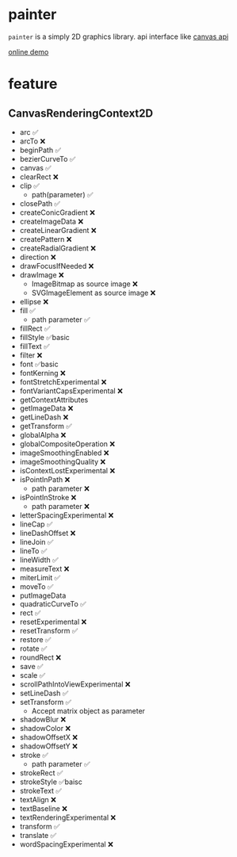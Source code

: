 # painter

`painter` is a simply 2D graphics library. api interface like [canvas api](https://developer.mozilla.org/en-US/docs/Web/API/CanvasRenderingContext2D)

[online demo](https://codesandbox.io/s/painter-wasm-demo-6hgmrr?file=/index.html)

# feature

## CanvasRenderingContext2D
- arc ✅
- arcTo ❌
- beginPath ✅
- bezierCurveTo ✅
- canvas ✅
- clearRect ❌
- clip ✅
  - path(parameter) ✅
- closePath ✅
- createConicGradient ❌ 
- createImageData ❌
- createLinearGradient ❌
- createPattern ❌
- createRadialGradient ❌
- direction ❌
- drawFocusIfNeeded ❌
- drawImage ❌
  - ImageBitmap as source image ❌
  - SVGImageElement as source image ❌
- ellipse ❌
- fill ✅
  - path parameter ✅
- fillRect ✅
- fillStyle ✅basic
- fillText ✅
- filter ❌
- font ✅basic
- fontKerning ❌
- fontStretchExperimental ❌
- fontVariantCapsExperimental ❌
- getContextAttributes
- getImageData ❌
- getLineDash ❌
- getTransform ✅
- globalAlpha ❌
- globalCompositeOperation ❌
- imageSmoothingEnabled ❌
- imageSmoothingQuality ❌
- isContextLostExperimental ❌
- isPointInPath ❌
  - path parameter ❌
- isPointInStroke ❌
  - path parameter ❌
- letterSpacingExperimental ❌
- lineCap ✅
- lineDashOffset ❌
- lineJoin ✅
- lineTo ✅
- lineWidth ✅
- measureText ❌
- miterLimit ✅
- moveTo ✅
- putImageData
- quadraticCurveTo ✅
- rect ✅
- resetExperimental ❌
- resetTransform ✅
- restore ✅
- rotate ✅
- roundRect ❌
- save ✅
- scale ✅
- scrollPathIntoViewExperimental ❌
- setLineDash ✅
- setTransform ✅
  - Accept matrix object as parameter
- shadowBlur ❌
- shadowColor ❌
- shadowOffsetX ❌
- shadowOffsetY ❌
- stroke ✅
  - path parameter ✅
- strokeRect ✅
- strokeStyle ✅baisc
- strokeText ✅
- textAlign ❌
- textBaseline ❌
- textRenderingExperimental ❌
- transform ✅
- translate ✅
- wordSpacingExperimental ❌
